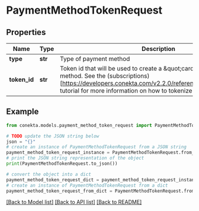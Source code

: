 # PaymentMethodTokenRequest


## Properties

Name | Type | Description | Notes
------------ | ------------- | ------------- | -------------
**type** | **str** | Type of payment method | 
**token_id** | **str** | Token id that will be used to create a \&quot;card\&quot; type payment method. See the (subscriptions)[https://developers.conekta.com/v2.2.0/reference/createsubscription] tutorial for more information on how to tokenize cards. | 

## Example

```python
from conekta.models.payment_method_token_request import PaymentMethodTokenRequest

# TODO update the JSON string below
json = "{}"
# create an instance of PaymentMethodTokenRequest from a JSON string
payment_method_token_request_instance = PaymentMethodTokenRequest.from_json(json)
# print the JSON string representation of the object
print(PaymentMethodTokenRequest.to_json())

# convert the object into a dict
payment_method_token_request_dict = payment_method_token_request_instance.to_dict()
# create an instance of PaymentMethodTokenRequest from a dict
payment_method_token_request_from_dict = PaymentMethodTokenRequest.from_dict(payment_method_token_request_dict)
```
[[Back to Model list]](../README.md#documentation-for-models) [[Back to API list]](../README.md#documentation-for-api-endpoints) [[Back to README]](../README.md)


